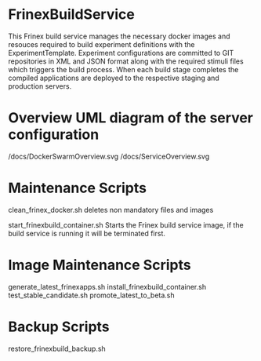 # FrinexBuildService

This Frinex build service manages the necessary docker images and resouces required to build experiment definitions with the ExperimentTemplate.
Experiment configurations are committed to GIT repositories in XML and JSON format along with the required stimuli files which triggers the build process.
When each build stage completes the compiled applications are deployed to the respective staging and production servers.

# Overview  UML diagram of the server configuration

<localhost>/docs/DockerSwarmOverview.svg
<localhost>/docs/ServiceOverview.svg

# Maintenance Scripts

clean_frinex_docker.sh
    deletes non mandatory files and images

start_frinexbuild_container.sh
    Starts the Frinex build service image, if the build service is running it will be terminated first.

# Image Maintenance Scripts
generate_latest_frinexapps.sh
install_frinexbuild_container.sh
test_stable_candidate.sh
promote_latest_to_beta.sh 

# Backup Scripts
restore_frinexbuild_backup.sh
